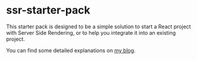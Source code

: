 # ssr-starter-pack

This starter pack is designed to be a simple solution to start a React project with Server Side Rendering, or to help you integrate it into an existing project.

You can find some detailed explanations on [my blog](https://adrienharnay.me/you-might-not-need-a-server-side-rendering-framework/).
